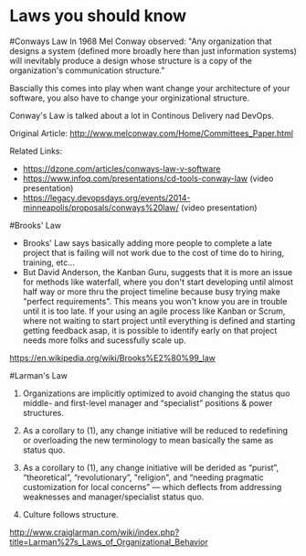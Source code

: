 Laws you should know
====================

#Conways Law
In 1968 Mel Conway observed:
"Any organization that designs a system (defined more broadly here than just information systems) will inevitably produce a design whose structure is a copy of the organization's communication structure."

Bascially this comes into play when want change your architecture of your software, you also have to change your orginizational structure. 

Conway's Law is talked about a lot in Continous Delivery nad DevOps.

Original Article:
http://www.melconway.com/Home/Committees_Paper.html


Related Links:
* https://dzone.com/articles/conways-law-v-software
* https://www.infoq.com/presentations/cd-tools-conway-law (video presentation)
* https://legacy.devopsdays.org/events/2014-minneapolis/proposals/conways%20law/ (video presentation)

#Brooks' Law
* Brooks' Law says basically adding more people to complete a late project that is failing will not work due to the cost of time do to hiring, training, etc... 
* But David Anderson, the Kanban Guru, suggests that it is more an issue for methods like waterfall, where you don't start developing until almost half way or more thru the project timeline because busy trying make "perfect requirements".  This means you won't know you are in trouble until it is too late. If your using an agile process like Kanban or Scrum, where not waiting to start project until everything is defined and starting getting feedback asap, it is possible to identify early on that project needs more folks and sucessfully scale up.

https://en.wikipedia.org/wiki/Brooks%E2%80%99_law

#Larman's Law

1. Organizations are implicitly optimized to avoid changing the status quo middle- and first-level manager and “specialist” positions & power structures.

2. As a corollary to (1), any change initiative will be reduced to redefining or overloading the new terminology to mean basically the same as status quo.

3. As a corollary to (1), any change initiative will be derided as “purist”, “theoretical”, “revolutionary”, "religion", and “needing pragmatic customization for local concerns” — which deflects from addressing weaknesses and manager/specialist status quo.

4. Culture follows structure.

http://www.craiglarman.com/wiki/index.php?title=Larman%27s_Laws_of_Organizational_Behavior
